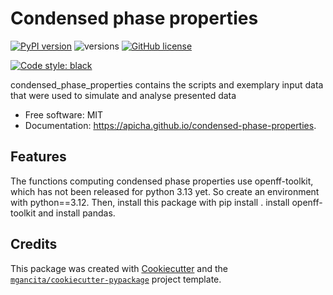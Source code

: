 # Condensed phase properties


[![PyPI version](https://badge.fury.io/py/condensed-phase-properties.svg)](https://badge.fury.io/py/condensed-phase-properties)
![versions](https://img.shields.io/pypi/pyversions/condensed-phase-properties.svg)
[![GitHub license](https://img.shields.io/github/license/mgancita/condensed-phase-properties.svg)](https://github.com/mgancita/condensed-phase-properties/blob/main/LICENSE)


[![Code style: black](https://img.shields.io/badge/code%20style-black-000000.svg)](https://github.com/psf/black)


condensed_phase_properties contains the scripts and exemplary input data that were used to simulate and analyse presented data


- Free software: MIT
- Documentation: https://apicha.github.io/condensed-phase-properties.


## Features

The functions computing condensed phase properties use openff-toolkit, which has not been released for python 3.13 yet. So create an environment with python==3.12. Then, 
install this package with pip install .
install openff-toolkit
and install pandas.


## Credits

This package was created with [Cookiecutter](https://github.com/audreyr/cookiecutter) and the [`mgancita/cookiecutter-pypackage`](https://mgancita.github.io/cookiecutter-pypackage/) project template.
